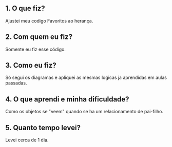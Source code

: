 ## 1. O que fiz?

Ajustei meu codigo Favoritos ao herança.

## 2. Com quem eu fiz?

Somente eu fiz esse código.

## 3. Como eu fiz?

Só segui os diagramas e apliquei as mesmas logicas ja aprendidas em aulas passadas.

## 4. O que aprendi e minha dificuldade?

Como os objetos se "veem" quando se ha um relacionamento de pai-filho.

## 5. Quanto tempo levei?

Levei cerca de 1 dia.
